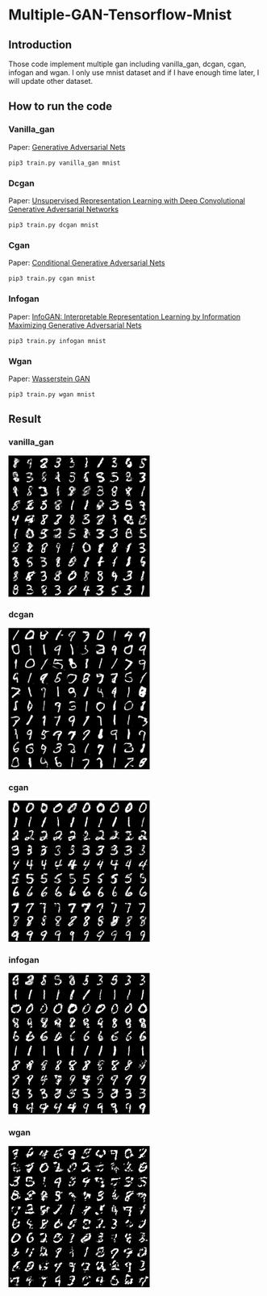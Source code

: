 # Multiple-GAN-Tensorflow-Mnist

## Introduction
Those code implement multiple gan including vanilla_gan, dcgan, cgan, infogan and wgan.
I only use mnist dataset and if I have enough time later, I will update other dataset.

## How to run the code
### Vanilla_gan
Paper: [Generative Adversarial Nets](https://arxiv.org/pdf/1406.2661.pdf)
```
pip3 train.py vanilla_gan mnist
```
### Dcgan
Paper: [Unsupervised Representation Learning with Deep Convolutional Generative Adversarial Networks](https://arxiv.org/pdf/1511.06434.pdf)
```
pip3 train.py dcgan mnist
```
### Cgan
Paper: [Conditional Generative Adversarial Nets](https://arxiv.org/pdf/1411.1784.pdf)
```
pip3 train.py cgan mnist
```

### Infogan
Paper: [InfoGAN: Interpretable Representation Learning by Information Maximizing Generative Adversarial Nets](https://arxiv.org/pdf/1606.03657.pdf)
```
pip3 train.py infogan mnist
```
### Wgan
Paper: [Wasserstein GAN](https://arxiv.org/pdf/1701.07875.pdf)
```
pip3 train.py wgan mnist
```
## Result
### vanilla_gan
![ ](image/vanilla_gan.png) 

### dcgan
![ ](image/dcgan.png) 

### cgan
![ ](image/cgan.png) 

### infogan
![ ](image/infogan.png) 

### wgan
![ ](image/wgan.png) 